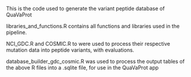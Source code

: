 This is the code used to generate the variant peptide database of QuaVaProt

libraries_and_functions.R contains all functions and libraries used in the pipeline.

NCI_GDC.R and COSMIC.R to were used to process their respective mutation data into peptide variants, with evaluations.

database_builder_gdc_cosmic.R was used to process the output tables of the above R files into a .sqlite file, for use in the QuaVaProt app
